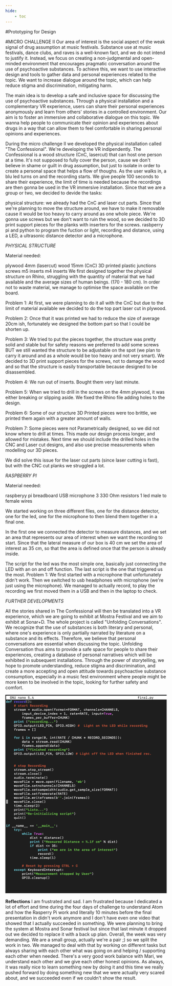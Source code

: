 ```yaml
---
hide:
    - toc
---
```




#Prototyping for Design



#MICRO CHALLENGE II
Our area of interest is the social aspect of the weak signal of drug assumption at music festivals. Substance use at music festivals, dance clubs, and raves is a well-known fact, and we do not intend to justify it. Instead, we focus on creating a non-judgmental and open-minded environment that encourages pragmatic conversation around the use of psychoactive substances. To achieve this, we want to use interactive design and tools to gather data and personal experiences related to the topic. We want to increase dialogue around the topic, which can help reduce stigma and discrimination, mitigating harm.

The main idea is to develop a safe and inclusive space for discussing the use of psychoactive substances. Through a physical installation and a complementary VR experience, users can share their personal experiences anonymously and learn from others' stories in a controlled environment. Our aim is to foster an immersive and collaborative dialogue on this topic. We wanna help people to communicate their opinion and experiences about drugs in a way that can allow them to feel comfortable in sharing personal opinions and experiences.

During the micro challenge II we developed the physical installation called "The Confessional". We're developing the VR indipendently. The Confessional is a wood structure (CnC, lasercut) that can host one person at a time. It's not supposed to fully cover the person, cause we don't believe in shame or guilt in drug assumption, but just to isolate in order to create a personal space that helps a flow of thoughs. As the user walks in, a blu led turns on and the recording starts. We give people 100 seconds to share their experience, the limit of time is needed because the recordings are then gonna be used in the VR immersive installation.
Since that we are a group or two, we decided to devide the tasks:

physical structure: we already had the CnC and laser cut parts. Since that we're planning to move the structure around, we have to make it removable cause it would be too heavy to carry around as one whole piece. We're gonna use screws but we don't want to ruin the wood, so we decided to 3D print support pieces for the planks with inserters for the screws.
rasbperry pi and python to program the fuction or light, recording and distance, using a LED, a ultrasonic distance detector and a microphone.


*PHYSICAL STRUCTURE*

Material needed:

plywood 4mm (lasercut)
wood 15mm (CnC)
3D printed plastic junctions
screws
m5 inserts
m4 inserts
We first designed together the physical structure on Rhino, struggling with the quantity of material that we had available and the average sizes of human beings. (170 - 180 cm). In order not to waste material, we manage to optimise the space available on the board.

Problem 1: At first, we were planning to do it all with the CnC but due to the limit of material available we decided to do the top part laser cut in plywood.

Problem 2: Once that it was printed we had to reduce the size of average 20cm ish, fortunately we designed the bottom part so that I could be shorten up.

Problem 3: We tried to put the pieces together, the structure was pretty solid and stable but for safety reasons we preferred to add some screws BUT we still wanted the structure to be adjustable on the spot (we plan to carry it around and as a whole would be too heavy and not very smart). We decided to 3D print support pieces for the screws, not to damage the wood and so that the structure is easily transportable because designed to be disassembled.


Problem 4: We run out of inserts. Bought them very last minute.

Problem 5: When we tried to drill in the screws on the 4mm plywood, it was either breaking or slipping aside. We fixed the Rhino file adding holes to the design.

Problem 6: Some of our structure 3D Printed pieces were too brittle, we printed them again with a greater amount of walls.

Problem 7: Some pieces were not Parametrically designed, so we did not know where to drill at times. This made our design process longer, and allowed for mistakes. Next time we should include the drilled holes in the CNC and Laser cut designs, and also use precise measurements when modelling our 3D pieces.

We did solve this issue for the laser cut parts (since laser cutting is fast), but with the CNC cut planks we struggled a lot.

*RASPBERRY PI*

Material needed:

raspberyy pi
breadboard
USB microphone
3 330 Ohm resistors
1 led
male to female wires

We started working on three different files, one for the distance detector, one for the led, one for the microphone to then blend them together in a final one.

In the first one we connected the detector to measure distances, and we set an area that represents our area of interest when we want the recording to start. Since that the lateral measure of our box is 40 cm we set the area of interest as 35 cm, so that the area is defined once that the person is already inside.

The script for the led was the most simple one, basically just connecting the LED with an on and off function.
The last script is the one that triggered us the most. Problem 1: We first started with a microphone that unfortunately didn't work. Then we switched to usb headphones with microphone (we're just using the microphone). We managed to actually record, to play the recording we first moved them in a USB and then in the laptop to check.




*FURTHER DEVELOPMENTS*

All the stories shared in The Confessional will then be translated into a VR experience, which we are going to exhibit at Mostra Festival and we aim to exhibit at Sonar+D. The whole project is called "Unfolding Conversations". We recognize that the use of substances is both literary and personal, where one's experience is only partially narrated by literature on a substance and its effects. Therefore, we believe that personal conversations are essential when discussing the topic. Unfolding Conversation thus aims to provide a safe space for people to share their experiences, creating a database of personal narratives which will be exhibited in subsequent installations. Through the power of storytelling, we hope to promote understanding, reduce stigma and discrimination, and create a more accepting and open attitude towards psychoactive substance consumption, especially in a music fest environment where people might be more keen to be involved in the topic, looking for further safety and comfort.

![](../images/proto/final.png)



**Reflections**
I am frustrated and sad. I am frustrated because I dedicated a lot of effort and time during the four days of challenge to understand Atom and how the Rasperry Pi work and literally 10 minutes before the final presentation in didn't work anymore and I don't have even one video that showed that I actually succeeded in something. We were planning to bring the system at Mostra and Sonar festival but since that last minute it dropped out we decided to replace it with a back up plan.
Overall, the week was very demanding. We are a small group, actually we're a pair ;) so we split the work in two. We managed to deal with that by working on different tasks but always sharing with each other what was going on and helping / supporting each other when needed. There's a very good work balance with Mari, we understand each other and we give each other honest opinions.
As always, it was really nice to learn something new by doing it and this time we really pushed forward by doing something new that we were actually very scared about, and we succeeded even if we couldn't show the result.
